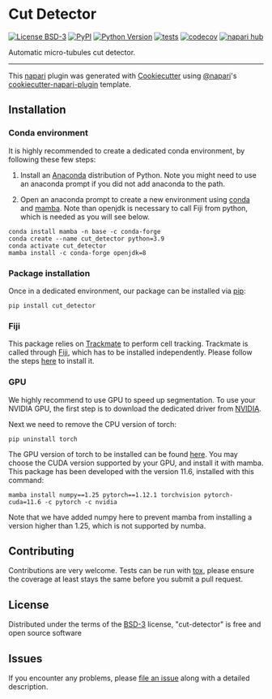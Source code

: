 # Cut Detector

[![License BSD-3](https://img.shields.io/pypi/l/cut-detector.svg?color=green)](https://github.com/15bonte/cut-detector/raw/main/LICENSE)
[![PyPI](https://img.shields.io/pypi/v/cut-detector.svg?color=green)](https://pypi.org/project/cut-detector)
[![Python Version](https://img.shields.io/pypi/pyversions/cut-detector.svg?color=green)](https://python.org)
[![tests](https://github.com/15bonte/cut-detector/workflows/tests/badge.svg)](https://github.com/15bonte/cut-detector/actions)
[![codecov](https://codecov.io/gh/15bonte/cut-detector/branch/main/graph/badge.svg)](https://codecov.io/gh/15bonte/cut-detector)
[![napari hub](https://img.shields.io/endpoint?url=https://api.napari-hub.org/shields/cut-detector)](https://napari-hub.org/plugins/cut-detector)

Automatic micro-tubules cut detector.

---

This [napari] plugin was generated with [Cookiecutter] using [@napari]'s [cookiecutter-napari-plugin] template.

<!--
Don't miss the full getting started guide to set up your new package:
https://github.com/napari/cookiecutter-napari-plugin#getting-started

and review the napari docs for plugin developers:
https://napari.org/stable/plugins/index.html
-->

## Installation

### Conda environment

It is highly recommended to create a dedicated conda environment, by following these few steps:

1. Install an [Anaconda] distribution of Python. Note you might need to use an anaconda prompt if you did not add anaconda to the path.

2. Open an anaconda prompt to create a new environment using [conda] and [mamba]. Note than openjdk is necessary to call Fiji from python, which is needed as you will see below.

```
conda install mamba -n base -c conda-forge
conda create --name cut_detector python=3.9
conda activate cut_detector
mamba install -c conda-forge openjdk=8
```

### Package installation

Once in a dedicated environment, our package can be installed via [pip]:

```
pip install cut_detector
```

### Fiji

This package relies on [Trackmate] to perform cell tracking. Trackmate is called through [Fiji], which has to be installed independently. Please follow the steps [here](https://imagej.net/software/fiji/downloads) to install it.

### GPU

We highly recommend to use GPU to speed up segmentation. To use your NVIDIA GPU, the first step is to download the dedicated driver from [NVIDIA].

Next we need to remove the CPU version of torch:

```
pip uninstall torch
```

The GPU version of torch to be installed can be found [here](https://pytorch.org/get-started/locally/). You may choose the CUDA version supported by your GPU, and install it with mamba. This package has been developed with the version 11.6, installed with this command:

```
mamba install numpy==1.25 pytorch==1.12.1 torchvision pytorch-cuda=11.6 -c pytorch -c nvidia
```

Note that we have added numpy here to prevent mamba from installing a version higher than 1.25, which is not supported by numba.

## Contributing

Contributions are very welcome. Tests can be run with [tox], please ensure
the coverage at least stays the same before you submit a pull request.

## License

Distributed under the terms of the [BSD-3] license,
"cut-detector" is free and open source software

## Issues

If you encounter any problems, please [file an issue] along with a detailed description.

[napari]: https://github.com/napari/napari
[Cookiecutter]: https://github.com/audreyr/cookiecutter
[@napari]: https://github.com/napari
[MIT]: http://opensource.org/licenses/MIT
[BSD-3]: http://opensource.org/licenses/BSD-3-Clause
[GNU GPL v3.0]: http://www.gnu.org/licenses/gpl-3.0.txt
[GNU LGPL v3.0]: http://www.gnu.org/licenses/lgpl-3.0.txt
[Apache Software License 2.0]: http://www.apache.org/licenses/LICENSE-2.0
[Mozilla Public License 2.0]: https://www.mozilla.org/media/MPL/2.0/index.txt
[cookiecutter-napari-plugin]: https://github.com/napari/cookiecutter-napari-plugin
[file an issue]: https://github.com/15bonte/cut-detector/issues
[napari]: https://github.com/napari/napari
[tox]: https://tox.readthedocs.io/en/latest/
[pip]: https://pypi.org/project/pip/
[PyPI]: https://pypi.org/
[Anaconda]: https://www.anaconda.com/products/distribution
[Trackmate]: https://imagej.net/plugins/trackmate/
[Fiji]: https://imagej.net/software/fiji/
[NVIDIA]: https://www.nvidia.com/Download/index.aspx?lang=en-us
[mamba]: https://mamba.readthedocs.io/en/latest/
[conda]: https://docs.conda.io/en/latest/
